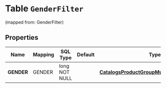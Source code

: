 
# Table `GenderFilter`
(mapped from: GenderFilter)

## Properties
Name | Mapping | SQL Type | Default | Type | Description | Notes
---- | ------- | -------- | ------- | ---- | ----------- | -----
**GENDER** | GENDER | long NOT NULL |  | [**CatalogsProductGroupMultipleGenderCriteria**](.md) |  |  [foreignkey]



